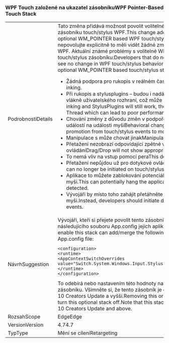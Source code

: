 ### <a name="wpf-pointer-based-touch-stack"></a><span data-ttu-id="67edd-101">WPF Touch založené na ukazatel zásobníku</span><span class="sxs-lookup"><span data-stu-id="67edd-101">WPF Pointer-Based Touch Stack</span></span>

|   |   |
|---|---|
|<span data-ttu-id="67edd-102">Podrobnosti</span><span class="sxs-lookup"><span data-stu-id="67edd-102">Details</span></span>|<span data-ttu-id="67edd-103">Tato změna přidává možnost povolit volitelné WM_POINTER založený na zásobníku touch/stylus WPF.</span><span class="sxs-lookup"><span data-stu-id="67edd-103">This change adds the ability to enable an optional WM_POINTER based WPF touch/stylus stack.</span></span>  <span data-ttu-id="67edd-104">Vývojáři, kteří nepovolujte explicitně to měli vidět žádné změny v chování touch/stylus WPF. Aktuální známé problémy s volitelné WM_POINTER na základě touch/stylus zásobníku:</span><span class="sxs-lookup"><span data-stu-id="67edd-104">Developers that do not explicitly enable this should see no change in WPF touch/stylus behavior.Current Known Issues With optional WM_POINTER based touch/stylus stack:</span></span><ul><li><span data-ttu-id="67edd-105">Žádná podpora pro rukopis v reálném čase.</span><span class="sxs-lookup"><span data-stu-id="67edd-105">No support for real-time inking.</span></span></li><li><span data-ttu-id="67edd-106">Při rukopis a stylusplugins – budou i nadále fungovat, zpracuje na vlákně uživatelského rozhraní, což může vést k nižšímu výkonu.</span><span class="sxs-lookup"><span data-stu-id="67edd-106">While inking and StylusPlugins will still work, they will be processed on the UI Thread which can lead to poor performance.</span></span></li><li><span data-ttu-id="67edd-107">Chování změny z důvodu změn v podpoře z dotykového ovládání/stylus událostí na události myši</span><span class="sxs-lookup"><span data-stu-id="67edd-107">Behavioral changes due to changes in promotion from touch/stylus events to mouse events</span></span></li><li><span data-ttu-id="67edd-108">Manipulace s může chovat jinak</span><span class="sxs-lookup"><span data-stu-id="67edd-108">Manipulation may behave differently</span></span></li><li><span data-ttu-id="67edd-109">Přetažení nezobrazí odpovídající zpětné vazby pro dotykové ovládání</span><span class="sxs-lookup"><span data-stu-id="67edd-109">Drag/Drop will not show appropriate feedback for touch input</span></span></li><li><span data-ttu-id="67edd-110">To nemá vliv na vstup pomocí pera</span><span class="sxs-lookup"><span data-stu-id="67edd-110">This does not affect stylus input</span></span></li><li><span data-ttu-id="67edd-111">Přetažení nepůjdou už pro dotykové ovládání/stylus události</span><span class="sxs-lookup"><span data-stu-id="67edd-111">Drag/Drop can no longer be initiated on touch/stylus events</span></span></li><li><span data-ttu-id="67edd-112">Aplikace to můžete zablokování potenciálně, dokud je zjištěna vstup z myši.</span><span class="sxs-lookup"><span data-stu-id="67edd-112">This can potentially hang the application until mouse input is detected.</span></span></li><li><span data-ttu-id="67edd-113">Vývojáři by místo toho zahájit přetáhněte a vyřadit z události myši.</span><span class="sxs-lookup"><span data-stu-id="67edd-113">Instead, developers should initiate drag and drop from mouse events.</span></span></li></ul>|
|<span data-ttu-id="67edd-114">Návrh</span><span class="sxs-lookup"><span data-stu-id="67edd-114">Suggestion</span></span>|<span data-ttu-id="67edd-115">Vývojáři, kteří si přejete povolit tento zásobník můžete přidat/merge následujícího souboru App.config jejich aplikace:</span><span class="sxs-lookup"><span data-stu-id="67edd-115">Developers who wish to enable this stack can add/merge the following to their application's App.config file:</span></span><pre><code class="lang-xml">&lt;configuration&gt;&#13;&#10;&lt;runtime&gt;&#13;&#10;&lt;AppContextSwitchOverrides value=&quot;Switch.System.Windows.Input.Stylus.EnablePointerSupport=true&quot;/&gt;&#13;&#10;&lt;/runtime&gt;&#13;&#10;&lt;/configuration&gt;&#13;&#10;</code></pre><span data-ttu-id="67edd-116">To odebírá nebo nastavením této hodnoty na false se vypne této volitelné zásobníku. Všimněte si, že tento zásobník je dostupná jenom ve Windows 10 Creators Update a vyšší.</span><span class="sxs-lookup"><span data-stu-id="67edd-116">Removing this or setting the value to false will turn this optional stack off.Note that this stack is available only on Windows 10 Creators Update and above.</span></span>|
|<span data-ttu-id="67edd-117">Rozsah</span><span class="sxs-lookup"><span data-stu-id="67edd-117">Scope</span></span>|<span data-ttu-id="67edd-118">Edge</span><span class="sxs-lookup"><span data-stu-id="67edd-118">Edge</span></span>|
|<span data-ttu-id="67edd-119">Version</span><span class="sxs-lookup"><span data-stu-id="67edd-119">Version</span></span>|<span data-ttu-id="67edd-120">4.7</span><span class="sxs-lookup"><span data-stu-id="67edd-120">4.7</span></span>|
|<span data-ttu-id="67edd-121">Typ</span><span class="sxs-lookup"><span data-stu-id="67edd-121">Type</span></span>|<span data-ttu-id="67edd-122">Mění se cílení</span><span class="sxs-lookup"><span data-stu-id="67edd-122">Retargeting</span></span>|

